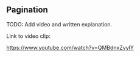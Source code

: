 ## Pagination

TODO: Add video and written explanation.

Link to video clip:

https://www.youtube.com/watch?v=QMBdnxZvylY
